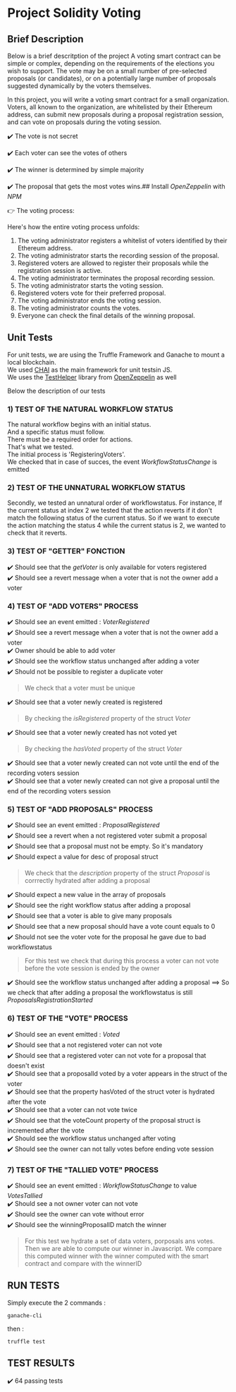 # Project Solidity Voting

## Brief Description 

Below is a brief descritption of the project
A voting smart contract can be simple or complex, depending on the requirements of the elections you wish to support. 
The vote may be on a small number of pre-selected proposals (or candidates), or on a potentially large number of proposals suggested dynamically by the voters themselves.

In this project, you will write a voting smart contract for a small organization. 
Voters, all known to the organization, are whitelisted by their Ethereum address, can submit new proposals during a proposal registration session, and can vote on proposals during the voting session.

✔️ The vote is not secret

✔️ Each voter can see the votes of others

✔️ The winner is determined by simple majority

✔️ The proposal that gets the most votes wins.## Install _OpenZeppelin_ with _NPM_


👉 The voting process:

Here's how the entire voting process unfolds:

1) The voting administrator registers a whitelist of voters identified by their Ethereum address.
2) The voting administrator starts the recording session of the proposal.
3) Registered voters are allowed to register their proposals while the registration session is active.
4) The voting administrator terminates the proposal recording session.
5) The voting administrator starts the voting session.
6) Registered voters vote for their preferred proposal.
7) The voting administrator ends the voting session.
8) The voting administrator counts the votes.
9) Everyone can check the final details of the winning proposal.


## Unit Tests

For unit tests, we are using the Truffle Framework and Ganache to mount a local blockchain.<br>
We used [CHAI](https://www.chaijs.com/) as the main framework for unit testsin JS.<br>
We uses the [TestHelper](https://docs.openzeppelin.com/test-helpers/0.5/) library from [OpenZeppelin](https://docs.openzeppelin.com/) as well

Below the description of our tests

### 1) TEST OF THE NATURAL WORKFLOW STATUS
The natural workflow begins with an initial status.<br>
And a specific status must follow.<br>
There must be a required order for actions.<br>
That's what we tested.<br>
The initial process is 'RegisteringVoters'.<br>
We checked that in case of succes, the event _WorkflowStatusChange_ is emitted
### 2) TEST OF THE UNNATURAL WORKFLOW STATUS
Secondly, we tested an unnatural order of workflowstatus.
For instance, If the current status at index 2
we tested that the action reverts if it don't match the following status of the current status.
So if we want to execute the action matching the status 4 while the current status is 2, 
we wanted to check that it reverts.

### 3) TEST OF "GETTER" FONCTION
✔️ Should see that the _getVoter_ is only available for voters registered <br>
✔️ Should see a revert message when a voter that is not the owner add a voter<br>


### 4) TEST OF "ADD VOTERS" PROCESS

✔️ Should see an event emitted : _VoterRegistered_ <br>
✔️ Should see a revert message when a voter that is not the owner add a voter<br>
✔️ Owner should be able to add voter<br>
✔️ Should see the workflow status unchanged after adding a voter<br>
✔️ Should not be possible to register a duplicate voter <br>
> We check that a voter must be unique <br>

✔️ Should see that a voter newly created is registered <br>
> By checking the _isRegistered_ property of the struct _Voter_ <br>

✔️ Should see that a voter newly created has not voted yet <br>
> By checking the _hasVoted_ property of the struct _Voter_ <br>

✔️ Should see that a voter newly created can not vote until the end of the recording voters session <br>
✔️ Should see that a voter newly created can not give a proposal until the end of the recording voters session <br>



### 5) TEST OF "ADD PROPOSALS" PROCESS
✔️ Should see an event emitted : _ProposalRegistered_ <br>
✔️ Should see a revert when a not registered voter submit a proposal<br>
✔️ Should see that a proposal must not be empty. So it's mandatory<br>
✔️ Should expect a value for desc of proposal struct <br>
> We check that the _description_ property of the struct _Proposal_ is corrrectly hydrated after adding a proposal <br>

✔️ Should expect a new value in the array of proposals <br>
✔️ Should see the right workflow status after adding a proposal <br>
✔️ Should see that a voter is able to give many proposals <br>
✔️ Should see that a new proposal should have a vote count equals to 0 <br>
✔️ Should not see the voter vote for the proposal he gave due to bad workflowstatus <br>
> For this test we check that during this process a voter can not vote before the vote session is ended by the owner  <br>

✔️ Should see the workflow status unchanged after adding a proposal ==> So we check that after adding a proposal the workflowstatus is still _ProposalsRegistrationStarted_<br>



### 6) TEST OF THE "VOTE" PROCESS
✔️ Should see an event emitted : _Voted_ <br>
✔️ Should see that a not registered voter can not vote <br>
✔️ Should see that a registered voter can not vote for a proposal that doesn't exist <br>
✔️ Should see that a proposalId voted by a voter appears in the struct of the voter <br>
✔️ Should see that the property hasVoted of the struct voter is hydrated after the vote <br>
✔️ Should see that a voter can not vote twice <br>
✔️ Should see that the voteCount property of the proposal struct is incremented after the vote <br>
✔️ Should see the workflow status unchanged after voting <br>
✔️ Should see the owner can not tally votes before ending vote session <br>

### 7) TEST OF THE "TALLIED VOTE" PROCESS
✔️ Should see an event emitted : _WorkflowStatusChange_ to value _VotesTallied_ <br>
✔️ Should see a not owner voter can not vote <br>
✔️ Should see the owner can vote without error <br>
✔️ Should see the winningProposalID match the winner <br>
> For this test we hydrate a set of data voters, porposals ans votes. 
Then we are able to compute our winner in Javascript.
We compare this computed winner with the winner computed with the smart contract
and compare with the winnerID <br>


## RUN TESTS

Simply execute the 2 commands : 

```
ganache-cli
```

then : 

```
truffle test
```

## TEST RESULTS

✔️ 64 passing tests
